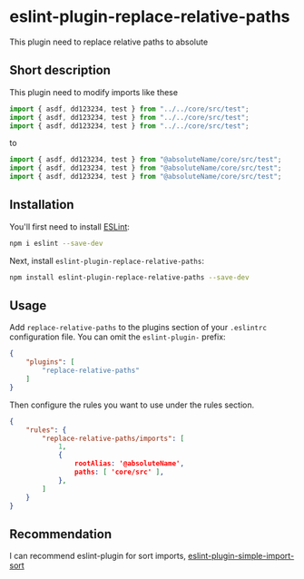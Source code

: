 # eslint-plugin-replace-relative-paths

This plugin need to replace relative paths to absolute

## Short description

This plugin need to modify imports like these

```typescript
import { asdf, dd123234, test } from "../../core/src/test";
import { asdf, dd123234, test } from "../../core/src/test";
import { asdf, dd123234, test } from "../../core/src/test";
```

to

```typescript
import { asdf, dd123234, test } from "@absoluteName/core/src/test";
import { asdf, dd123234, test } from "@absoluteName/core/src/test";
import { asdf, dd123234, test } from "@absoluteName/core/src/test";
```

## Installation

You'll first need to install [ESLint](http://eslint.org):

```bash
npm i eslint --save-dev
```

Next, install `eslint-plugin-replace-relative-paths`:

```bash
npm install eslint-plugin-replace-relative-paths --save-dev
```


## Usage

Add `replace-relative-paths` to the plugins section of your `.eslintrc` configuration file. You can omit the `eslint-plugin-` prefix:

```json
{
    "plugins": [
        "replace-relative-paths"
    ]
}
```

Then configure the rules you want to use under the rules section.

```json
{
    "rules": {
        "replace-relative-paths/imports": [
            1,
            {
                rootAlias: '@absoluteName',
                paths: [ 'core/src' ],
            },
        ]
    }
}
```

## Recommendation

I can recommend eslint-plugin for sort imports, [eslint-plugin-simple-import-sort](https://www.npmjs.com/package/eslint-plugin-simple-import-sort)
